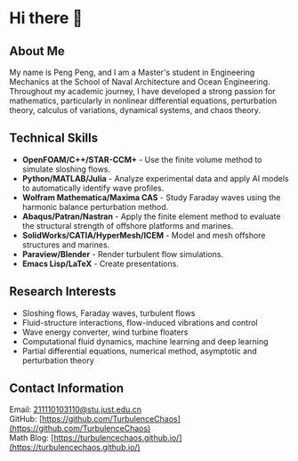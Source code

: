# Hi there 👋

<!--
**TurbulenceChaos/TurbulenceChaos** is a ✨ _special_ ✨ repository because its `README.md` (this file) appears on your GitHub profile.

Here are some ideas to get you started:

- 🔭 I’m currently working on ...
- 🌱 I’m currently learning ...
- 👯 I’m looking to collaborate on ...
- 🤔 I’m looking for help with ...
- 💬 Ask me about ...
- 📫 How to reach me: ...
- 😄 Pronouns: ...
- ⚡ Fun fact: ...
-->

## About Me
My name is Peng Peng, and I am a Master's student in Engineering Mechanics at the School of Naval Architecture and Ocean Engineering. Throughout my academic journey, I have developed a strong passion for mathematics, particularly in nonlinear differential equations, perturbation theory, calculus of variations, dynamical systems, and chaos theory.

## Technical Skills
- **OpenFOAM/C++/STAR-CCM+** - Use the finite volume method to simulate sloshing flows.
- **Python/MATLAB/Julia** - Analyze experimental data and apply AI models to automatically identify wave profiles.
- **Wolfram Mathematica/Maxima CAS** - Study Faraday waves using the harmonic balance perturbation method.
- **Abaqus/Patran/Nastran** - Apply the finite element method to evaluate the structural strength of offshore platforms and marines.
- **SolidWorks/CATIA/HyperMesh/ICEM** - Model and mesh offshore structures and marines.
- **Paraview/Blender** - Render turbulent flow simulations.
- **Emacs Lisp/LaTeX** - Create presentations.

## Research Interests
- Sloshing flows, Faraday waves, turbulent flows
- Fluid-structure interactions, flow-induced vibrations and control
- Wave energy converter, wind turbine floaters
- Computational fluid dynamics, machine learning and deep learning
- Partial differential equations, numerical method, asymptotic and perturbation theory

## Contact Information
Email: [211110103110@stu.just.edu.cn](mailto:211110103110@stu.just.edu.cn) \
GitHub: [https://github.com/TurbulenceChaos](https://github.com/TurbulenceChaos) \
Math Blog: [https://turbulencechaos.github.io/](https://turbulencechaos.github.io/)
